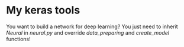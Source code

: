 # My keras tools
You want to build a network for deep learning? You just need to inherit *Neural* in *neural.py* and override *data_preparing* and *create_model* functions!
